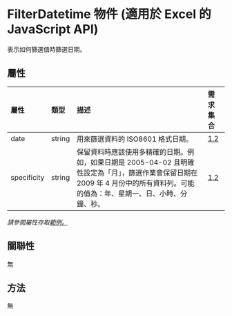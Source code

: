﻿# <a name="filterdatetime-object-javascript-api-for-excel"></a>FilterDatetime 物件 (適用於 Excel 的 JavaScript API)

表示如何篩選值時篩選日期。

## <a name="properties"></a>屬性

| 屬性	       | 類型	    |描述| 需求集合|
|:---------------|:--------|:----------|:----|
|date|string|用來篩選資料的 ISO8601 格式日期。|[1.2](../requirement-sets/excel-api-requirement-sets.md)|
|specificity|string|保留資料時應該使用多精確的日期。例如，如果日期是 2005-04-02 且明確性設定為「月」，篩選作業會保留日期在 2009 年 4 月份中的所有資料列。可能的值為：年、星期一、日、小時、分鐘、秒。|[1.2](../requirement-sets/excel-api-requirement-sets.md)|

_請參閱屬性存取[範例。](#property-access-examples)_

## <a name="relationships"></a>關聯性
無


## <a name="methods"></a>方法
無

